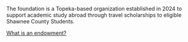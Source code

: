 The foundation is a Topeka-based organization established in 2024 to support academic study abroad through travel scholarships to eligible Shawnee County Students.

[What is an endowment?](https://atlastravelfoundation.org/endowment/)
